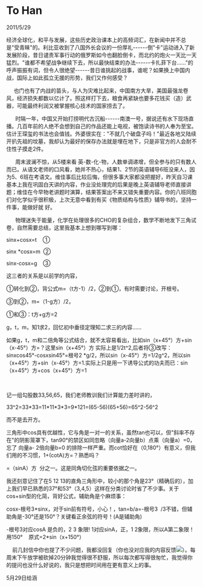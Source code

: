 # To Han
2011/5/29

经济全球化，和平与发展，这些历史政治课本上的高频词汇，在新闻中并不总是"受青睐"的。利比亚收到了八国外长会议的一份厚礼------倒"卡"运动进入了新发展阶段，昔日谴责军事行动的俄罗斯如今也翻脸倒卡，而北约的炮火一天比一天猛烈。"谁都不希望战争继续下去，所以最快结束的办法------卡扎菲下台......"的呼声振振有词，但令人很绝望------昔日谁挑起的战事，谁呢？如果换上中国内战，国际上如此孤立无援的形势，我们又作何感受？

    
也门也有了内战的苗头，与人为灾难比起来，中国南方大旱，美国最强龙卷风，经济损失都数以亿计了。照这样打下去，粮食再紧缺也要多花钱买（造）武器，可能最终利润又被掌握核心技术的国家捞去了。

     
时隔一年，中国又开始打捞明代古沉船------南澳一号，据说还有水下现场直播。几百年前的人绝不会想到自己的作品还能上电视，被饱读诗书的人奉为至宝。估计王琛玺的书法也会值钱。外婆很实在："不就几个破盘子吗！"最近各地又陆续开扒先祖的坟墓，我却认为最好的保存办法就是埋在地下，只是非官方的人会耐不住性子摸走2件。

      周末波澜不惊，从5楼来看
英-数-化-物，人数单调递增，但全参与的只有数人而已。从语文老师的口风看，她并不热心，结果1、2节的英语辅导6班没来人，因为5、6班在考语文。维佳事后比较后悔，但很多事大家都没把握好，昨天自习课基本上我在巩固白天讲的内容，作业没处理完的后果是晚上英语辅导老师直接讲题；维佳在今早物老讲题时演算，结果答案出不来又错失重要内容。你的八班同胞们对化学似乎很积极，上次无意中看到有买《物质结构与性质》辅导书的，坚持一件事，能做好就
好。

     
物理迷失于能量，化学在处理很多的CHO的复杂组合，数学不断地发下三角试卷，自然需要总结，这里我基本上想到哪写到哪：

sinx+cosx=t    ①

sinx \*cosx=m  ②

sinx-cosx=g    ③

这三者的关系是以前学的内容，

①转化到②，背公式m=（t方-1）/2，②到①，有时需要讨论，开根号。

③到②，m=（1-g方）/2，

①和③：t方+g方=2

g，t，m，知1求2，回忆初中垂径定理知二求三的内容......

如果g，t，m和二倍角等公式结合，就不太容易看出，比如sin（x+45°）方+sin（x-45°）方=？这里sin（x+45°）方
实际上是1/2t\^2,后者将③改写：sinxcos45°-cosxsin45°=根号2
\*g/2，所以sin（x-45°）方=1/2g\^2，所以sin（x+45°）方+sin（x-45°）方=1.实际上只是用一下诱导公式的功夫而已：sin（x+45°）方+cos（x+45°）方=1

 

记一组勾股数33,56,65，我们老师教训我们计算能力差时讲的，

33\^2=33\*33=11\*11\*3\*3=9\*121=(65-56)(65+56)=65\^2-56\^2

而不是去开方。

三角形中cos具有优越性，它与角是一对一的关系，虽然tan也可以，但"斜率不存在"的阴影笼罩下，tan90°的禁区如同忽略（向量a-2向量b）点乘（向量a）=0，忘了
向量a- 2倍向量b=0
的排除一样严重。而cot恰好在（0,180°）有意义，但我们用的不习惯，1+(cotA)方=？熟悉吗？

=（sinA）方  分之一。这是同角切化弦的重要依据之一。

我还刻意记住了在5 12
13的直角三角形中，较小的那个角是23°（精确后的），加上我们早已熟悉的37°和53°（3,4,5）这样在分类讨论时省了不少事。关于cos+sin型的化简，背好公式，辅助角是个麻烦事：

cosx-根号3\*sinx，对于sin前有符号，小心！，tan=b/a=-根号3 
/3不错，但辅助角是-30°还是150°？关键看正余弦的符号！(A是辅助角)

-根号3对应cosA 是负的，2 3 象限! 1对应sinA，正，1
2象限，所以A第二象限！用150°    原式=2\*sin（x+150°）

   
前几封信中你也提了不少问题，我都没回复（你也没对应我的内容反馈![](media/image1.gif)）。每周末下午放学被砍掉20分钟我觉得很不舒服，所以每次都写得很匆忙，我觉得你的提问也没什么好说的，我只是想把时间用在更有意义上的事。

5月29日给涵
